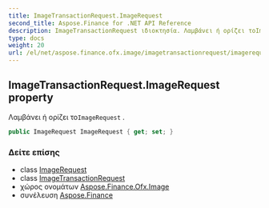 ```yaml
---
title: ImageTransactionRequest.ImageRequest
second_title: Aspose.Finance for .NET API Reference
description: ImageTransactionRequest ιδιοκτησία. Λαμβάνει ή ορίζει τοImageRequest .
type: docs
weight: 20
url: /el/net/aspose.finance.ofx.image/imagetransactionrequest/imagerequest/
---
```

## ImageTransactionRequest.ImageRequest property

Λαμβάνει ή ορίζει το`ImageRequest` .

```csharp
public ImageRequest ImageRequest { get; set; }
```

### Δείτε επίσης

* class [ImageRequest](../../imagerequest/)
* class [ImageTransactionRequest](../)
* χώρος ονομάτων [Aspose.Finance.Ofx.Image](../../imagetransactionrequest/)
* συνέλευση [Aspose.Finance](../../../)



